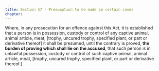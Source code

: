 ```yaml
---
title: Section 57 - Presumption to be made in certain cases
chapter: 
---
```


Where, in any prosecution for an offence against this Act, it is established that a person is in possession, custody or control of any captive animal, animal article, meat, [trophy, uncured trophy, specified plant, or part or derivative thereof] it shall be presumed, until the contrary is proved, **the burden of proving which shall lie on the accused**, that such person is in unlawful possession, custody or control of such captive animal, animal article, meat, [trophy, uncured trophy, specified plant, or part or derivative thereof.]

